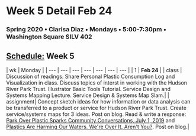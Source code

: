 # Week 5 Detail Feb 24

### Spring 2020 • Clarisa Diaz • Mondays • 5:00-7:30pm • Washington Square SILV 402

## [Schedule:](./) Week 5

| wk | Monday |
| --- | --- | --- | --- | --- | --- | --- |
| 1 | **Feb 24** |
| class | Discussion of readings. Share Personal Plastic Consumption Log and Visualization in class. Discuss topics of interst in working with the Hudson River Park Trust. Illustrator Basic Tools Tutorial. Service Design and Systems Mapping Lecture. Service Design & Systems Map Slam.| 
| assignment| Concept sketch ideas for how information or data analysis can be transferred to a product or service for Hudson River Park Trust. Create service/systems maps for 3 ideas. Post on blog. Read & write a response: [Park Over Plastic Sparks Community Conversations, July 1, 2019](https://hudsonriverpark.org/news-and-updates/park-over-plastic-sparks-community-conversations) and [Plastics Are Harming Our Waters. We're Over It, Aren't You?](https://hudsonriverpark.org/sustainability/park-over-plastic). Post on blog.| 
